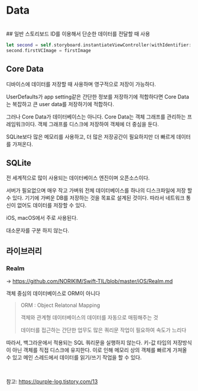 # Data
<br>
## 일반
스토리보드 ID를 이용해서 단순한 데이터를 전달할 때 사용

```swift
let second = self.storyboard.instantiateViewController(withIdentifier: “second”) as! SecondViewController
second.firstVCImage = firstImage
```

## Core Data

디바이스에 데이터를 저장할 때 사용하며 영구적으로 저장이 가능하다.

UserDefaults가 app setting같은 간단한 정보를 저장하기에 적합하다면 Core Data는 복잡하고 큰 user data를 저장하기에 적합하다.

그러나 Core Data가 데이터베이스는 아니다. Core Data는 객체 그래프를 관리하는 프레임워크이다. 객체 그래프를 디스크에 저장하여 객체에 더 중심을 둔다.

SQLite보다 많은 메모리를 사용하고, 더 많은 저장공간이 필요하지만 더 빠르게 데이터를 가져온다.

## SQLite

전 세계적으로 많이 사용되는 데이터베이스 엔진이며 오픈소스이다.

서버가 필요없으며 매우 작고 가벼워 전체 데이터베이스를 하나의 디스크파일에 저장 할 수 있다. 기기에 가벼운 DB를 저장하는 것을 목표로 설계된 것이다. 따라서 네트워크 통신이 없어도 데이터를 저장할 수 있다.

iOS, macOS에서 주로 사용된다.

대소문자를 구분 하지 않는다.




## 라이브러리

### Realm

-> https://github.com/NORIKIM/Swift-TIL/blob/master/iOS/Realm.md

객체 중심의 데이터베이스로 ORM이 아니다

> ORM : Object Relatonal Mapping
>
> 객체와 관계형 데이터베이스의 데이터를 자동으로 매핑해주는 것
>
> 데이터를 접근하는 간단한 업무도 많은 쿼리문 작업이 필요하여 속도가 느리다

따라서, 백그라운에서 적용되는 SQL 쿼리문을 실행하지 않는다. 키-값 타입의 저장방식이 아닌 객체를 직접 디스크에 유지한다. 이로 인해 메모리 상의 객체를 빠르게 가져올 수 있고 메인 스레드에서 데이터를 읽기/쓰기 작업을 할 수 있다.

<br>

참고: https://purple-log.tistory.com/13